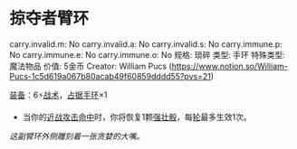 # 掠夺者臂环

carry.invalid.m: No
carry.invalid.a: No
carry.invalid.s: No
carry.immune.p: No
carry.immune.e: No
carry.immune.o: No
规格: 琐碎
类型: 手环
特殊类型: 魔法物品
价值: 5金币
Creator: William Pucs (https://www.notion.so/William-Pucs-1c5d619a067b80acab49f60859dddd55?pvs=21)

<aside>

[装备](https://www.notion.so/1b3d619a067b80f99057fe3412922dd5?pvs=21)：6⚡️[战术](https://www.notion.so/1b3d619a067b8051b6eaffd160aee01c?pvs=21)，[占据](https://www.notion.so/1b3d619a067b8021ba8fe7cef8b96857?pvs=21)[手环](https://www.notion.so/1b3d619a067b8077bde4e958125cf8d3?pvs=21)×1

- 当你的[近战攻击](https://www.notion.so/1b4d619a067b80eda8b0facbba0c7b1a?pvs=21)[命中](https://www.notion.so/1b4d619a067b805b9ae6f266211ce9d3?pvs=21)时，你将恢复1颗[强壮骰](https://www.notion.so/1b3d619a067b806094ebcc0abdf4ba13?pvs=21)，每[轮](https://www.notion.so/1b3d619a067b80aeb62df5a99bfb8a82?pvs=21)最多生效1次。
</aside>

*这副臂环外侧雕刻着一张贪婪的大嘴。*